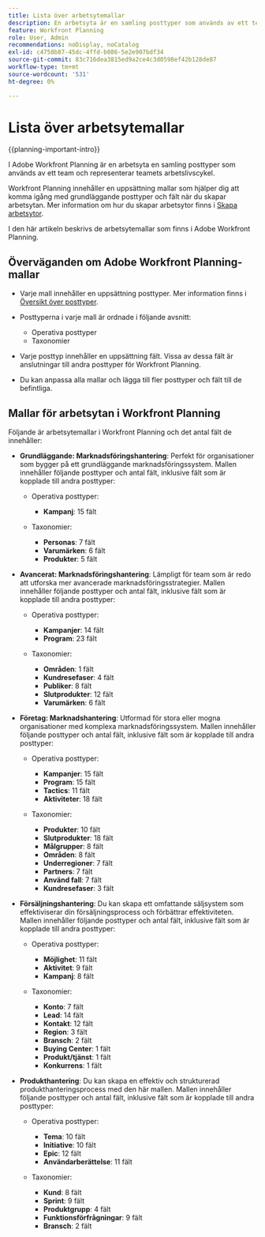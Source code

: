 ```yaml
---
title: Lista över arbetsytemallar
description: En arbetsyta är en samling posttyper som används av ett team och representerar teamets arbetslivscykel. Adobe Workfront Planning innehåller en uppsättning mallar som hjälper dig att komma igång med grundläggande posttyper och fält när du skapar arbetsytan.
feature: Workfront Planning
role: User, Admin
recommendations: noDisplay, noCatalog
exl-id: c4758b87-45dc-4ffd-b086-5e2e907bdf34
source-git-commit: 83c716dea3815ed9a2ce4c3d0598ef42b128de87
workflow-type: tm+mt
source-wordcount: '531'
ht-degree: 0%

---
```



# Lista över arbetsytemallar

{{planning-important-intro}}

I Adobe Workfront Planning är en arbetsyta en samling posttyper som används av ett team och representerar teamets arbetslivscykel.

Workfront Planning innehåller en uppsättning mallar som hjälper dig att komma igång med grundläggande posttyper och fält när du skapar arbetsytan. Mer information om hur du skapar arbetsytor finns i [Skapa arbetsytor](/help/quicksilver/planning/architecture/create-workspaces.md).

I den här artikeln beskrivs de arbetsytemallar som finns i Adobe Workfront Planning.

## Överväganden om Adobe Workfront Planning-mallar

* Varje mall innehåller en uppsättning posttyper. Mer information finns i [Översikt över posttyper](/help/quicksilver/planning/architecture/overview-of-record-types.md).
* Posttyperna i varje mall är ordnade i följande avsnitt:

   * Operativa posttyper
   * Taxonomier
* Varje posttyp innehåller en uppsättning fält. Vissa av dessa fält är anslutningar till andra posttyper för Workfront Planning.
* Du kan anpassa alla mallar och lägga till fler posttyper och fält till de befintliga.

<!-- I modeled this article by the "List of available Blueprints" and that articles does not have an Access area

## Access requirements

You must have the following: 

<table style="table-layout:auto">
 <col>
 </col>
 <col>
 </col>
 <tbody>
  <tr>
   <td role="rowheader"><p>Adobe Workfront plan*</p></td>
   <td>
<p>Any</p>
<!--the above is only for closed beta; when going to GA - activate the following plans:    
<p>Current plan: Prime and Ultimate</p>
<p>Legacy plan: Enterprise</p>->
   </td>
  </tr>
  <tr>
   <td role="rowheader"><p>Adobe Workfront license*</p></td>
   <td>
   <p>Any</p> 
  <p>For more information, see <a href="../../administration-and-setup/add-users/access-levels-and-object-permissions/wf-licenses.md" class="MCXref xref">Adobe Workfront licenses overview</a>.</p> </td>
  </tr>
  <tr>
   <td role="rowheader"><p>Product</p></td>
   <td>
   <p> Adobe Workfront</p> </td>
  </tr>
  <tr>
   <td role="rowheader">Access level*</td>
   <td> <p>Any</p>  
</td>
  </tr>
<tr>
   <td role="rowheader">Layout template</td>
   <td> <p>Your system administrator must add the Planning area in your layout template. </p>  
</td>
  </tr>
 </tbody>
</table>

>[!NOTE]
>
>*If you don't have access, ask your Workfront administrator if they set additional restrictions in your access level. For information on how a Workfront administrator can change your access level, see [Create or modify custom access levels](/help/quicksilver/administration-and-setup/add-users/configure-and-grant-access/create-modify-access-levels.md).

-->

## Mallar för arbetsytan i Workfront Planning

Följande är arbetsytemallar i Workfront Planning och det antal fält de innehåller:

* **Grundläggande: Marknadsföringshantering**: Perfekt för organisationer som bygger på ett grundläggande marknadsföringssystem. Mallen innehåller följande posttyper och antal fält, inklusive fält som är kopplade till andra posttyper:

   * Operativa posttyper:

      * **Kampanj**: 15 fält
   * Taxonomier:

      * **Personas**: 7 fält
      * **Varumärken**: 6 fält
      * **Produkter**: 5 fält

* **Avancerat: Marknadsföringshantering**: Lämpligt för team som är redo att utforska mer avancerade marknadsföringsstrategier. Mallen innehåller följande posttyper och antal fält, inklusive fält som är kopplade till andra posttyper:

   * Operativa posttyper:

      * **Kampanjer**: 14 fält
      * **Program**: 23 fält

   * Taxonomier:
      * **Områden**: 1 fält
      * **Kundresefaser**: 4 fält
      * **Publiker**: 8 fält
      * **Slutprodukter**: 12 fält
      * **Varumärken**: 6 fält

* **Företag: Marknadshantering**: Utformad för stora eller mogna organisationer med komplexa marknadsföringssystem. Mallen innehåller följande posttyper och antal fält, inklusive fält som är kopplade till andra posttyper:

   * Operativa posttyper:

      * **Kampanjer**: 15 fält
      * **Program**: 15 fält
      * **Tactics**: 11 fält
      * **Aktiviteter**: 18 fält

   * Taxonomier:

      * **Produkter**: 10 fält
      * **Slutprodukter**: 18 fält
      * **Målgrupper**: 8 fält
      * **Områden**: 8 fält
      * **Underregioner**: 7 fält
      * **Partners**: 7 fält
      * **Använd fall**: 7 fält
      * **Kundresefaser**: 3 fält

* **Försäljningshantering**: Du kan skapa ett omfattande säljsystem som effektiviserar din försäljningsprocess och förbättrar effektiviteten. Mallen innehåller följande posttyper och antal fält, inklusive fält som är kopplade till andra posttyper:

   * Operativa posttyper:

      * **Möjlighet**: 11 fält
      * **Aktivitet**: 9 fält
      * **Kampanj**: 8 fält
   * Taxonomier:
      * **Konto**: 7 fält
      * **Lead**: 14 fält
      * **Kontakt**: 12 fält
      * **Region**: 3 fält
      * **Bransch**: 2 fält
      * **Buying Center**: 1 fält
      * **Produkt/tjänst**: 1 fält
      * **Konkurrens**: 1 fält

* **Produkthantering**: Du kan skapa en effektiv och strukturerad produkthanteringsprocess med den här mallen. Mallen innehåller följande posttyper och antal fält, inklusive fält som är kopplade till andra posttyper:

   * Operativa posttyper:

      * **Tema**: 10 fält
      * **Initiative**: 10 fält
      * **Epic**: 12 fält
      * **Användarberättelse**: 11 fält

   * Taxonomier:

      * **Kund**: 8 fält
      * **Sprint**: 9 fält
      * **Produktgrupp**: 4 fält
      * **Funktionsförfrågningar**: 9 fält
      * **Bransch**: 2 fält
